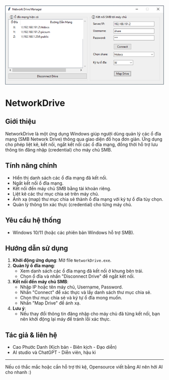 ![Minh họa giao diện NetworkDrive](screenshot.png)

# NetworkDrive

## Giới thiệu
NetworkDrive là một ứng dụng Windows giúp người dùng quản lý các ổ đĩa mạng (SMB Network Drive) thông qua giao diện đồ họa đơn giản. Ứng dụng cho phép liệt kê, kết nối, ngắt kết nối các ổ đĩa mạng, đồng thời hỗ trợ lưu thông tin đăng nhập (credential) cho máy chủ SMB.

## Tính năng chính
- Hiển thị danh sách các ổ đĩa mạng đã kết nối.
- Ngắt kết nối ổ đĩa mạng.
- Kết nối đến máy chủ SMB bằng tài khoản riêng.
- Liệt kê các thư mục chia sẻ trên máy chủ.
- Ánh xạ (map) thư mục chia sẻ thành ổ đĩa mạng với ký tự ổ đĩa tùy chọn.
- Quản lý thông tin xác thực (credential) cho từng máy chủ.

## Yêu cầu hệ thống
- Windows 10/11 (hoặc các phiên bản Windows hỗ trợ SMB).

## Hướng dẫn sử dụng
1. **Khởi động ứng dụng**: Mở file `NetworkDrive.exe`.
2. **Quản lý ổ đĩa mạng**:
   - Xem danh sách các ổ đĩa mạng đã kết nối ở khung bên trái.
   - Chọn ổ đĩa và nhấn "Disconnect Drive" để ngắt kết nối.
3. **Kết nối đến máy chủ SMB**:
   - Nhập IP hoặc tên máy chủ, Username, Password.
   - Nhấn "Connect" để xác thực và lấy danh sách thư mục chia sẻ.
   - Chọn thư mục chia sẻ và ký tự ổ đĩa mong muốn.
   - Nhấn "Map Drive" để ánh xạ.
4. **Lưu ý**:
   - Nếu thay đổi thông tin đăng nhập cho máy chủ đã từng kết nối, bạn nên khởi động lại máy để tránh lỗi xác thực.

## Tác giả & liên hệ
- Cao Phước Danh (Kịch bản - Biên kịch - Đạo diễn)
- AI studio và ChatGPT - Diễn viên, hậu kì

---
Nếu có thắc mắc hoặc cần hỗ trợ thì kệ, Opensource viết bằng AI nên hởi AI cho nhanh :)
